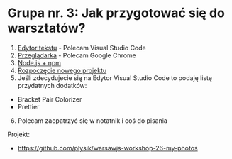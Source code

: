 # Grupa nr. 3: Jak przygotować się do warsztatów?

1. [Edytor tekstu](/master/partials/edytor-tekstu.md) - Polecam Visual Studio Code
2. [Przeglądarka](/master/partials/przegladarka.md) - Polecam Google Chrome
3. [Node.js + npm](/master/partials/node+npm.md)
4. [Rozpoczęcie nowego projektu](/master/partials/stworz-projekt.md)
5. Jeśli zdecydujecie się na Edytor Visual Studio Code to podaję listę przydatnych dodatków:

- Bracket Pair Colorizer
- Prettier
  
6. Polecam zaopatrzyć się w notatnik i coś do pisania

Projekt:

* <https://github.com/plysik/warsawjs-workshop-26-my-photos>
